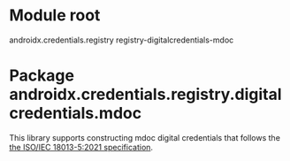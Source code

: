 # Module root

androidx.credentials.registry registry-digitalcredentials-mdoc

# Package androidx.credentials.registry.digitalcredentials.mdoc

This library supports constructing mdoc digital credentials that follows the
[the ISO/IEC 18013-5:2021 specification](https://www.iso.org/standard/69084.html).
